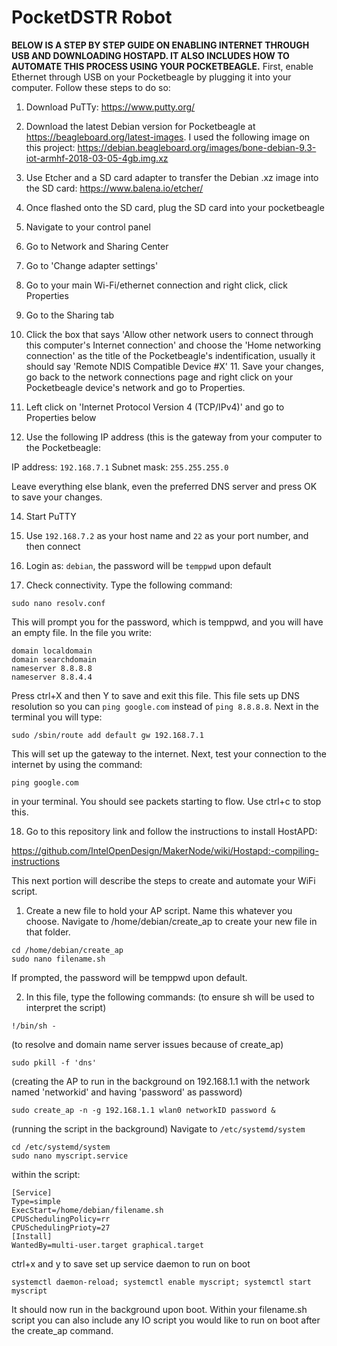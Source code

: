 # PocketDSTR Robot

**BELOW IS A STEP BY STEP GUIDE ON ENABLING INTERNET THROUGH USB AND DOWNLOADING HOSTAPD.
IT ALSO INCLUDES HOW TO AUTOMATE THIS PROCESS USING YOUR POCKETBEAGLE.**
First, enable Ethernet through USB on your Pocketbeagle by plugging it into your computer. 
Follow these steps to do so: 

1. Download PuTTy: https://www.putty.org/ 

2. Download the latest Debian version for Pocketbeagle at https://beagleboard.org/latest-images. 
I used the following image on this project: 
https://debian.beagleboard.org/images/bone-debian-9.3-iot-armhf-2018-03-05-4gb.img.xz 

3. Use Etcher and a SD card adapter to transfer the Debian .xz image into the SD card: https://www.balena.io/etcher/
 
4. Once flashed onto the SD card, plug the SD card into your pocketbeagle

5. Navigate to your control panel 

6. Go to Network and Sharing Center 

7. Go to 'Change adapter settings'

8. Go to your main Wi-Fi/ethernet connection and right click, click Properties 

9. Go to the Sharing tab 

10. Click the box that says 'Allow other network users to connect through this computer's Internet connection' 
and choose the 'Home networking connection' as the title of the Pocketbeagle's indentification, 
usually it should say 'Remote NDIS Compatible Device #X' 11. Save your changes, 
go back to the network connections page and 
right click on your Pocketbeagle device's network and go to Properties. 

12. Left click on 'Internet Protocol Version 4 (TCP/IPv4)' and go to Properties below 

13. Use the following IP address (this is the gateway from your computer to the Pocketbeagle: 

IP address: ```192.168.7.1``` 
Subnet mask: ```255.255.255.0```

Leave everything else blank, even the preferred DNS server and press OK to save your changes. 

14. Start PuTTY 

15. Use ```192.168.7.2``` as your host name and ```22``` as your port number, and then connect

16. Login as: ```debian```, the password will be ```temppwd``` upon default 

17. Check connectivity. 
Type the following command: 

```
sudo nano resolv.conf
```


This will prompt you for the password, which is temppwd, and you will have an empty file. 
In the file you write: 
```
domain localdomain 
domain searchdomain 
nameserver 8.8.8.8 
nameserver 8.8.4.4 
```
Press ctrl+X and then Y to save and exit this file. 
This file sets up DNS resolution so you can ```ping google.com``` instead of ```ping 8.8.8.8```. 
Next in the terminal you will type:

```
sudo /sbin/route add default gw 192.168.7.1
```

This will set up the gateway to the internet. Next, test your connection to the internet by using the command: 

```
ping google.com
```

in your terminal. You should see packets starting to flow. Use ctrl+c to stop this. 

18. Go to this repository link and follow the instructions to install HostAPD:

https://github.com/IntelOpenDesign/MakerNode/wiki/Hostapd:-compiling-instructions




This next portion will describe the steps to create and automate your WiFi script.

1. Create a new file to hold your AP script. Name this whatever you choose.
Navigate to /home/debian/create_ap to create your new file in that folder.
```
cd /home/debian/create_ap
sudo nano filename.sh
```
If prompted, the password will be temppwd upon default.

2. In this file, type the following commands:
(to ensure sh will be used to interpret the script)
```
!/bin/sh -
```
(to resolve and domain name server issues because of create_ap)
```
sudo pkill -f 'dns'
```
(creating the AP to run in the background on 192.168.1.1 with the network named 'networkid' and having 'password' as password)

```
sudo create_ap -n -g 192.168.1.1 wlan0 networkID password &
```

(running the script in the background)
Navigate to ```/etc/systemd/system```

```
cd /etc/systemd/system
sudo nano myscript.service
```

within the script:
```
[Service]
Type=simple
ExecStart=/home/debian/filename.sh
CPUSchedulingPolicy=rr
CPUSchedulingPrioty=27
[Install]
WantedBy=multi-user.target graphical.target
```
ctrl+x and y to save
set up service daemon to run on boot

```systemctl daemon-reload; systemctl enable myscript; systemctl start myscript```

It should now run in the background upon boot.
Within your filename.sh script you can also include any IO script you would like to run on boot after the create_ap command.





